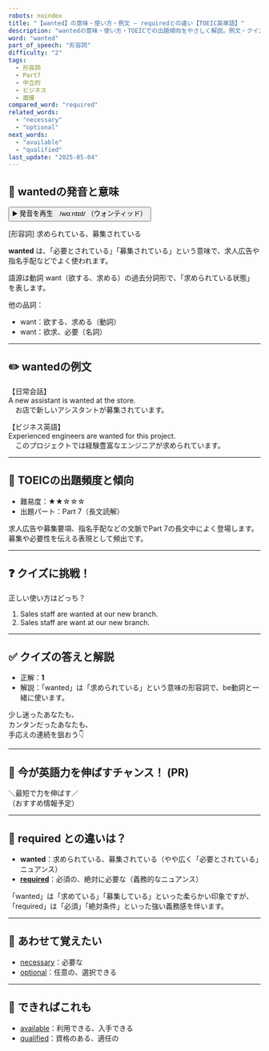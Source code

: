 ```yaml
---
robots: noindex
title: "【wanted】の意味・使い方・例文 ― requiredとの違い【TOEIC英単語】"
description: "wantedの意味・使い方・TOEICでの出題傾向をやさしく解説。例文・クイズ付きでrequiredとの違いもわかりやすく学べます。"
word: "wanted"
part_of_speech: "形容詞"
difficulty: "2"
tags:
  - 形容詞
  - Part7
  - 中立的
  - ビジネス
  - 面接
compared_word: "required"
related_words:
  - "necessary"
  - "optional"
next_words:
  - "available"
  - "qualified"
last_update: "2025-05-04"
---
```


## 🔰 wantedの発音と意味

<button class="play-audio" onclick="playTTS('wanted')">
  <span class="play-audio-main">
    ▶️ 発音を再生　/wɑːntɪd/
  </span>
  <span class="play-audio-sub">
    （ウォンティッド）
  </span>
</button>

[形容詞] 求められている、募集されている

**wanted** は、「必要とされている」「募集されている」という意味で、求人広告や指名手配などでよく使われます。

語源は動詞 want（欲する、求める）の過去分詞形で、「求められている状態」を表します。

他の品詞：  
- want：欲する、求める（動詞）
- want：欲求、必要（名詞）

---

## ✏️ wantedの例文

【日常会話】  
A new assistant is wanted at the store.  
　お店で新しいアシスタントが募集されています。

【ビジネス英語】  
Experienced engineers are wanted for this project.  
　このプロジェクトでは経験豊富なエンジニアが求められています。

---

## 🎯 TOEICの出題頻度と傾向

- 難易度：★★☆☆☆
- 出題パート：Part 7（長文読解）

求人広告や募集要項、指名手配などの文脈でPart 7の長文中によく登場します。募集や必要性を伝える表現として頻出です。

---

## ❓ クイズに挑戦！

正しい使い方はどっち？

1. Sales staff are wanted at our new branch.  
2. Sales staff are want at our new branch.

---

## ✅ クイズの答えと解説

- 正解：**1**
- 解説：「wanted」は「求められている」という意味の形容詞で、be動詞と一緒に使います。

少し迷ったあなたも、  
カンタンだったあなたも、  
手応えの連続を狙おう👇️

---

## 🚀 今が英語力を伸ばすチャンス！ (PR)

<div class="info-center">
＼最短で力を伸ばす／<br>  
（おすすめ情報予定）
</div>

---

## 🤔  required との違いは？

- **wanted**：求められている、募集されている（やや広く「必要とされている」ニュアンス）
- **[required](/word/required/)**：必須の、絶対に必要な（義務的なニュアンス）

「wanted」は「求めている」「募集している」といった柔らかい印象ですが、「required」は「必須」「絶対条件」といった強い義務感を伴います。

---

## 🧩 あわせて覚えたい

- [necessary](/word/necessary/)：必要な
- [optional](/word/optional/)：任意の、選択できる

---

## 📖 できればこれも

- [available](/word/available/)：利用できる、入手できる
- [qualified](/word/qualified/)：資格のある、適任の

<!-- cvid: aid35_bid01 -->
